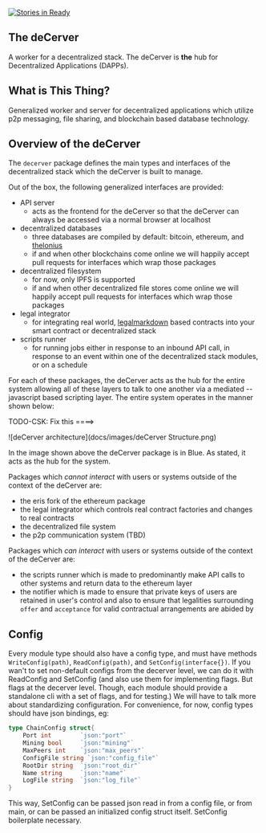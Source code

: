 [![Stories in Ready](https://badge.waffle.io/eris-ltd/deCerver.png?label=ready&title=Ready)](https://waffle.io/eris-ltd/deCerver)

## The deCerver

A worker for a decentralized stack. The deCerver is **the** hub for Decentralized Applications (DAPPs).

## What is This Thing?

Generalized worker and server for decentralized applications which utilize p2p messaging, file sharing, and blockchain based database technology.

## Overview of the deCerver

The `decerver` package defines the main types and interfaces of the decentralized stack which the deCerver is built to manage.

Out of the box, the following generalized interfaces are provided:

- API server
  - acts as the frontend for the deCerver so that the deCerver can always be accessed via a normal browser at localhost
- decentralized databases
  - three databases are compiled by default: bitcoin, ethereum, and [thelonius](https://github.com/eris-ltd/thelonius)
  - if and when other blockchains come online we will happily accept pull requests for interfaces which wrap those packages
- decentralized filesystem
  - for now, only IPFS is supported
  - if and when other decentralized file stores come online we will happily accept pull requests for interfaces which wrap those packages
- legal integrator
  - for integrating real world, [legalmarkdown](https://github.com/eris-ltd/legalmarkdown) based contracts into your smart contract or decentralized stack
- scripts runner
  - for running jobs either in response to an inbound API call, in response to an event within one of the decentralized stack modules, or on a schedule

For each of these packages, the deCerver acts as the hub for the entire system allowing all of these layers to talk to one another via a mediated -- javascript based scripting layer. The entire system operates in the manner shown below:

TODO-CSK: Fix this ====>

![deCerver architecture](docs/images/deCerver Structure.png)

In the image shown above the deCerver package is in Blue. As stated, it acts as the hub for the system.

Packages which *cannot interact* with users or systems outside of the context of the deCerver are:

* the eris fork of the ethereum package
* the legal integrator which controls real contract factories and changes to real contracts
* the decentralized file system
* the p2p communication system (TBD)

Packages which *can interact* with users or systems outside of the context of the deCerver are:

* the scripts runner which is made to predominantly make API calls to other systems and return data to the ethereum layer
* the notifier which is made to ensure that private keys of users are retained in user's control and also to ensure that legalities surrounding `offer` and `acceptance` for valid contractual arrangements are abided by

## Config

Every module type should also have a config type, and must have methods `WriteConfig(path)`, `ReadConfig(path)`, and `SetConfig(interface{})`. If you wan't to set non-default configs from the decerver level, we can do it with ReadConfig and SetConfig (and also use them for implementing flags. But flags at the decerver level. Though, each module should provide a standalone cli with a set of flags, and for testing.) We will have to talk more about standardizing configuration. For convenience, for now, config types should have json bindings, eg:

```go
type ChainConfig struct{
    Port int        `json:"port"`
    Mining bool     `json:"mining"`
    MaxPeers int    `json:"max_peers"`
    ConfigFile string `json:"config_file"`
    RootDir string  `json:"root_dir"`
    Name string     `json:"name"`
    LogFile string  `json:"log_file"`
}
```
This way, SetConfig can be passed json read in from a config file, or from main, or can be passed an initialized config struct itself. SetConfig boilerplate necessary.

